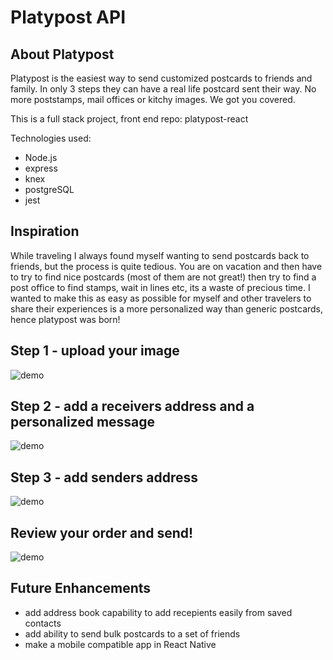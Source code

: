 # Platypost API


 ## About Platypost
 Platypost is the easiest way to send customized postcards to friends and family. In only 3 steps they can have a real life postcard sent their way. No more poststamps, mail offices or kitchy images. We got you covered.
 
This is a full stack project, front end repo: platypost-react

Technologies used:
* Node.js
* express
* knex
* postgreSQL
* jest



## Inspiration
While traveling I always found myself wanting to send postcards back to friends, but the process is quite tedious. You are on vacation and then have to try to find nice postcards (most of them are not great!) then try to find a post office to find stamps, wait in lines etc, its a waste of precious time. I wanted to make this as easy as possible for myself and other travelers to share their experiences is a more personalized way than generic postcards, hence platypost was born!

## Step 1 - upload your image
![demo](https://user-images.githubusercontent.com/24365319/35131486-404da764-fc7b-11e7-92d0-5bb574953b56.png)

## Step 2 - add a receivers address and a personalized message
![demo](https://user-images.githubusercontent.com/24365319/35131851-4cb27b2c-fc7d-11e7-8ed1-04b4e9e65fc0.png)

## Step 3 - add senders address
![demo](https://user-images.githubusercontent.com/24365319/35131798-1b119e40-fc7d-11e7-8485-bde1619c12c6.png)

## Review your order and send!
![demo](https://user-images.githubusercontent.com/24365319/35131962-c785428a-fc7d-11e7-8fcd-23a039cc86aa.png)

## Future Enhancements
* add address book capability to add recepients easily from saved contacts
* add ability to send bulk postcards to a set of friends
* make a mobile compatible app in React Native
